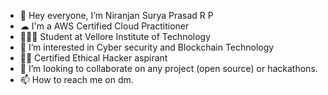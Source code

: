 - 👋 Hey everyone, I’m Niranjan Surya Prasad R P
- ☁  I'm a AWS Certified Cloud Practitioner
- 👨🏻‍🎓 Student at Vellore Institute of Technology
- 👀 I’m interested in Cyber security and Blockchain Technology
- 🐱‍💻 Certified Ethical Hacker aspirant
- 💞️ I’m looking to collaborate on any project (open source) or hackathons.
- 📫 How to reach me on dm.

<!---
NiranjanJoker/NiranjanJoker is a ✨ special ✨ repository because its `README.md` (this file) appears on your GitHub profile.
You can click the Preview link to take a look at your changes.
--->
